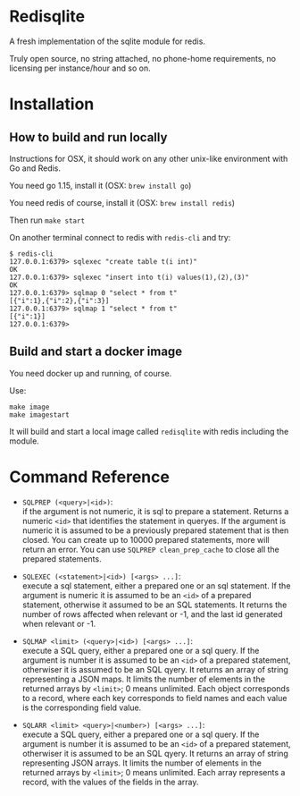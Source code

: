 <!--
#
# Licensed to the Apache Software Foundation (ASF) under one or more
# contributor license agreements.  See the NOTICE file distributed with
# this work for additional information regarding copyright ownership.
# The ASF licenses this file to You under the Apache License, Version 2.0
# (the "License"); you may not use this file except in compliance with
# the License.  You may obtain a copy of the License at
#
#     http://www.apache.org/licenses/LICENSE-2.0
#
# Unless required by applicable law or agreed to in writing, software
# distributed under the License is distributed on an "AS IS" BASIS,
# WITHOUT WARRANTIES OR CONDITIONS OF ANY KIND, either express or implied.
# See the License for the specific language governing permissions and
# limitations under the License.
#
-->
# Redisqlite

A fresh implementation of the sqlite module for redis.

Truly open source, no string attached, no phone-home requirements, no licensing per instance/hour and so on.

# Installation

## How to build and run locally 

Instructions for OSX, it should work on any other unix-like environment with Go and Redis.

You need go 1.15, install it (OSX: `brew install go`)

You need redis of course, install it  (OSX: `brew install redis`)

Then run `make start`

On another terminal connect to redis with `redis-cli`  and try:

```
$ redis-cli
127.0.0.1:6379> sqlexec "create table t(i int)"
OK
127.0.0.1:6379> sqlexec "insert into t(i) values(1),(2),(3)"
OK
127.0.0.1:6379> sqlmap 0 "select * from t"
[{"i":1},{"i":2},{"i":3}]
127.0.0.1:6379> sqlmap 1 "select * from t"
[{"i":1}]
127.0.0.1:6379>
```

## Build and start a docker image

You need docker up and running, of course.

Use:

```
make image
make imagestart
```

It will build and start a local image called `redisqlite` with redis including the module.

# Command Reference

- `SQLPREP (<query>|<id>)`:<br> 
  if the argument is not numeric, it is sql to prepare a statement. 
  Returns a numeric `<id>` that identifies the statement in queryes.
  If the argument is numeric it is assumed to be a previously prepared statement that is then closed. 
  You can create up to 10000 prepared statements, more will return an error. You can use `SQLPREP clean_prep_cache` to close all the prepared statements.

- `SQLEXEC (<statement>|<id>) [<args> ...]`: <br>
   execute a sql statement, either a prepared one or an sql statement.
   If the argument is numeric it is assumed to be an `<id>` of a prepared statement, otherwise it assumed to be an SQL statements.
   It returns the number of rows affected when relevant or -1, and the last id generated when relevant or -1. 

- `SQLMAP <limit> (<query>|<id>) [<args> ...]`:<br>
   execute a SQL query, either a prepared one or a sql query.
   If the argument is number it is assumed to be an `<id>` of a prepared statement, otherwiser it is assumed to be an SQL qyery.
   It returns an array of string representing a JSON maps.
   It limits the number of elements in the returned arrays by  `<limit>`; 0 means unlimited.
   Each object corresponds to a record, where each key corresponds to field names and each value is the corresponding field value.
 
- `SQLARR <limit> <query>|<number>) [<args> ...]`:<br>
   execute a SQL query, either a prepared one or a sql query.
   If the argument is number it is assumed to be an `<id>` of a prepared statement, otherwiser it is assumed to be an SQL qyery.
   It returns an array of string representing  JSON arrays.
   It limits the number of elements in the returned arrays by  `<limit>`; 0 means unlimited.
   Each array represents a record, with the values of the fields in the array.

